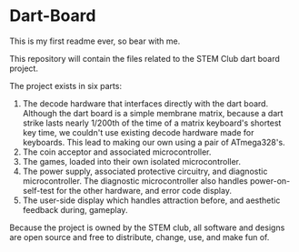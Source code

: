 # Dart-Board

This is my first readme ever, so bear with me.

This repository will contain the files related to the STEM Club dart board project.

The project exists in six parts:

  1. The decode hardware that interfaces directly with the dart board.
    Although the dart board is a simple membrane matrix, because a dart strike lasts nearly 1/200th of the time of a matrix keyboard's shortest 
    key time, we couldn't use existing decode hardware made for keyboards. This lead to making our own using a pair of ATmega328's.
  2. The coin acceptor and associated microcontroller.
  3. The games, loaded into their own isolated microcontroller.
  4. The power supply, associated protective circuitry, and diagnostic microcontroller.
    The diagnostic microcontroller also handles power-on-self-test for the other hardware, and error code display.
  5. The user-side display which handles attraction before, and aesthetic feedback during, gameplay.
  
  
Because the project is owned by the STEM club, all software and designs are open source and free to distribute, change, use, and make fun of.
